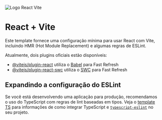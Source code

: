 ![Logo React Vite](image1)

# React + Vite

Este template fornece uma configuração mínima para usar React com Vite, incluindo HMR (Hot Module Replacement) e algumas regras de ESLint.

Atualmente, dois plugins oficiais estão disponíveis:

- [@vitejs/plugin-react](https://github.com/vitejs/vite-plugin-react/blob/main/packages/plugin-react) utiliza o [Babel](https://babeljs.io/) para Fast Refresh
- [@vitejs/plugin-react-swc](https://github.com/vitejs/vite-plugin-react/blob/main/packages/plugin-react-swc) utiliza o [SWC](https://swc.rs/) para Fast Refresh

## Expandindo a configuração do ESLint

Se você está desenvolvendo uma aplicação para produção, recomendamos o uso do TypeScript com regras de lint baseadas em tipos. Veja o [template TS](https://github.com/vitejs/vite/tree/main/packages/create-vite/template-react-ts) para informações de como integrar TypeScript e [`typescript-eslint`](https://typescript-eslint.io) no seu projeto.
